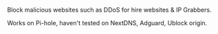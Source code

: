 Block malicious websites such as DDoS for hire websites & IP Grabbers.

Works on Pi-hole, haven't tested on NextDNS, Adguard, Ublock origin.


